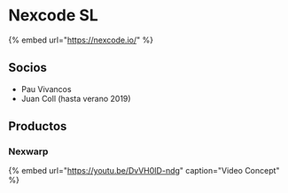 # Nexcode SL

{% embed url="https://nexcode.io/" %}

## Socios

* Pau Vivancos
* Juan Coll \(hasta verano 2019\)

## Productos

### Nexwarp

{% embed url="https://youtu.be/DvVH0ID-ndg" caption="Video Concept" %}





